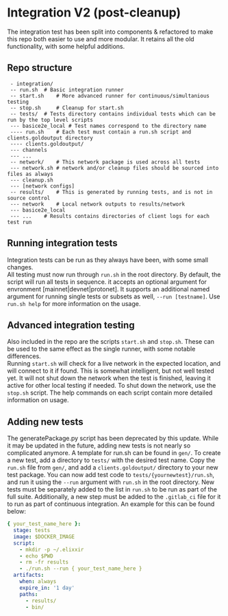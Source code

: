 # Integration V2 (post-cleanup)

The integration test has been split into components & refactored to make this repo
both easier to use and more modular.  It retains all the old functionality, 
with some helpful additions.

## Repo structure
```
 - integration/
 -- run.sh  # Basic integration runner
 -- start.sh    # More advanced runner for continuous/simultanious testing
 -- stop.sh     # Cleanup for start.sh
 -- tests/  # Tests directory contains individual tests which can be run by the top level scripts
 --- basice2e_local # Test names correspond to the directory name
 ---- run.sh    # Each test must contain a run.sh script and clients.goldoutput directory
 ---- clients.goldoutput/
 --- channels
 --- ...
 -- network/    # This network package is used across all tests
 --- network.sh # network and/or cleanup files should be sourced into files as always
 --- cleanup.sh
 --- [network configs]
 -- results/    # This is generated by running tests, and is not in source control
 --- network    # Local network outputs to results/network
 --- basice2e_local
 --- ...    # Results contains directories of client logs for each test run
```

## Running integration tests

Integration tests can be run as they always have been, with some small changes.  
All testing must now run through `run.sh` in the root directory.  By default,
the script will run all tests in sequence.  it accepts an optional argument for
envronment [mainnet|devnet|protonet].  It supports an additional named argument 
for running single tests or subsets as well, `--run [testname]`.  Use `run.sh help` 
for more information on the usage.  

## Advanced integration testing

Also included in the repo are the scripts `start.sh` and `stop.sh`.  These can 
be used to the same effect as the single runner, with some notable differences.  
Running `start.sh` will check for a live network in the expected location, and
will connect to it if found.  This is somewhat intelligent, but not well tested yet.
It will not shut down the network when the test is finished, leaving it active 
for other local testing if needed.  To shut down the network, use the `stop.sh`
script.  The help commands on each script contain more detailed information on 
usage.

## Adding new tests

The generatePackage.py script has been deprecated by this update.  While it may
be updated in the future, adding new tests is not nearly so complicated anymore.
A template for run.sh can be found in `gen/`.  To create a new test, add a directory
to `tests/` with the desired test name.  Copy the `run.sh` file from `gen/`, and
add a `clients.goldoutput/` directory to your new test package.  You can now 
add test code to `tests/{yournewtest}/run.sh`, and run it using the `--run` argument
with `run.sh` in the root directory.  New tests must be separately added to the 
list in `run.sh` to be run as part of the full suite.  Additionally, a new step
must be added to the `.gitlab_ci` file for it to run as part of continuous integration.
An example for this can be found below:
```yaml
{ your_test_name_here }:
  stage: tests
  image: $DOCKER_IMAGE
  script:
    - mkdir -p ~/.elixxir
    - echo $PWD
    - rm -fr results
    - ./run.sh --run { your_test_name_here }
  artifacts:
    when: always
    expire_in: '1 day'
    paths:
      - results/
      - bin/

```
